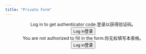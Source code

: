```yaml
---
title: "Private Form"
---
```


<div style="text-align: center">
    <div id="result" style="display: none">
        <h2 id="question"></h2>
        <textarea id="inputBox" name="feedback" placeholder="Enter your reponse here... / 输入你的回答..." style="font-size: 16px; height: 39px;"></textarea>
        <button id="submit"><span class="eng">Submit</span><span class="chn">提交</span></button>
    </div>
    <div id="alert">
        <span class="eng">Log in to get authenticator code.</span><span class="chn">登录以获得验证码。</span><br>
        <button onclick="window.open('/assets/html/login.html')"><span class="eng">Log in</span><span class="chn">登录</span></button>
    </div>
    <div id="no-auth">
        <span class="eng">You are not authorized to fill in the form.</span><span class="chn">你无权填写本表格。</span><br>
        <button onclick="window.open('/assets/html/login.html')"><span class="eng">Log in</span><span class="chn">登录</span></button>
    </div>
</div>

<script type="module" src="./form.js"></script>
